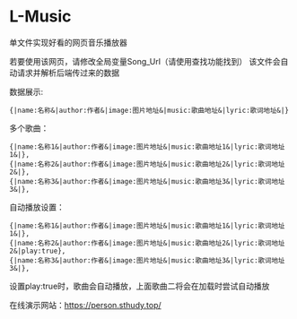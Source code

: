 # L-Music
单文件实现好看的网页音乐播放器

若要使用该网页，请修改全局变量Song_Url（请使用查找功能找到）
该文件会自动请求并解析后端传过来的数据

数据展示:
```
{|name:名称&|author:作者&|image:图片地址&|music:歌曲地址&|lyric:歌词地址&|}
```
多个歌曲：
```
{|name:名称1&|author:作者&|image:图片地址&|music:歌曲地址1&|lyric:歌词地址1&|},
{|name:名称2&|author:作者&|image:图片地址&|music:歌曲地址2&|lyric:歌词地址2&|},
{|name:名称3&|author:作者&|image:图片地址&|music:歌曲地址3&|lyric:歌词地址3&|},
```
自动播放设置：
```
{|name:名称1&|author:作者&|image:图片地址&|music:歌曲地址1&|lyric:歌词地址1&|},
{|name:名称2&|author:作者&|image:图片地址&|music:歌曲地址2&|lyric:歌词地址2&|play:true},
{|name:名称3&|author:作者&|image:图片地址&|music:歌曲地址3&|lyric:歌词地址3&|},
```
设置play:true时，歌曲会自动播放，上面歌曲二将会在加载时尝试自动播放


在线演示网站：https://person.sthudy.top/
